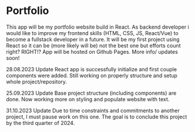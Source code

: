 # Portfolio
This app will be my portfolio website build in React. 
As backend developer i would like to improve my frontend skills (HTML, CSS, JS, React/Vue) to become a fullstack developer in a future. 
It will be my first project using React so it can be (more likely will be) not the best one but efforts count right? RIGHT!? 
App will be hosted on Github Pages.
More info/ updates soon! 

28.08.2023 Update
React app is successfully initialize and first couple components were added. Still working on properly structure and setup whole project/repository.

25.09.2023 Update
Base project structure (including components) are done. Now working more on styling and populate website with text.

31.10.2023 Update
Due to time constraints and commitments to another project, I must pause work on this one. The goal is to conclude this project by the third quarter of 2024.

